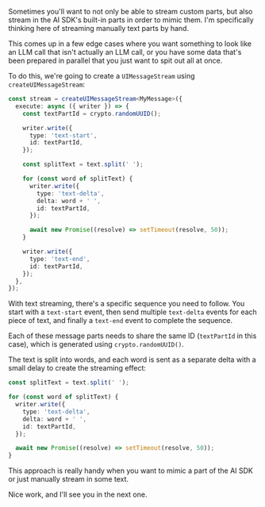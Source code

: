 Sometimes you'll want to not only be able to stream custom parts, but also stream in the AI SDK's built-in parts in order to mimic them. I'm specifically thinking here of streaming manually text parts by hand.

This comes up in a few edge cases where you want something to look like an LLM call that isn't actually an LLM call, or you have some data that's been prepared in parallel that you just want to spit out all at once.

To do this, we're going to create a `UIMessageStream` using `createUIMessageStream`:

```ts
const stream = createUIMessageStream<MyMessage>({
  execute: async ({ writer }) => {
    const textPartId = crypto.randomUUID();

    writer.write({
      type: 'text-start',
      id: textPartId,
    });

    const splitText = text.split(' ');

    for (const word of splitText) {
      writer.write({
        type: 'text-delta',
        delta: word + ' ',
        id: textPartId,
      });

      await new Promise((resolve) => setTimeout(resolve, 50));
    }

    writer.write({
      type: 'text-end',
      id: textPartId,
    });
  },
});
```

With text streaming, there's a specific sequence you need to follow. You start with a `text-start` event, then send multiple `text-delta` events for each piece of text, and finally a `text-end` event to complete the sequence.

Each of these message parts needs to share the same ID (`textPartId` in this case), which is generated using `crypto.randomUUID()`.

The text is split into words, and each word is sent as a separate delta with a small delay to create the streaming effect:

```ts
const splitText = text.split(' ');

for (const word of splitText) {
  writer.write({
    type: 'text-delta',
    delta: word + ' ',
    id: textPartId,
  });

  await new Promise((resolve) => setTimeout(resolve, 50));
}
```

This approach is really handy when you want to mimic a part of the AI SDK or just manually stream in some text.

Nice work, and I'll see you in the next one.
